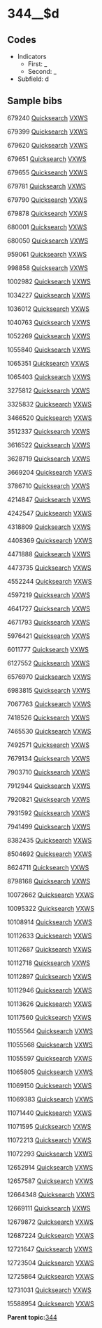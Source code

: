 # 344\_\_$d

## Codes

-   Indicators
    -   First: \_
    -   Second: \_
-   Subfield: d

## Sample bibs

679240 [Quicksearch](https://search.library.yale.edu/catalog/679240) [VXWS](http://prodorbis.library.yale.edu:7014/vxws/GetHoldingsService?bibId=679240)

679399 [Quicksearch](https://search.library.yale.edu/catalog/679399) [VXWS](http://prodorbis.library.yale.edu:7014/vxws/GetHoldingsService?bibId=679399)

679620 [Quicksearch](https://search.library.yale.edu/catalog/679620) [VXWS](http://prodorbis.library.yale.edu:7014/vxws/GetHoldingsService?bibId=679620)

679651 [Quicksearch](https://search.library.yale.edu/catalog/679651) [VXWS](http://prodorbis.library.yale.edu:7014/vxws/GetHoldingsService?bibId=679651)

679655 [Quicksearch](https://search.library.yale.edu/catalog/679655) [VXWS](http://prodorbis.library.yale.edu:7014/vxws/GetHoldingsService?bibId=679655)

679781 [Quicksearch](https://search.library.yale.edu/catalog/679781) [VXWS](http://prodorbis.library.yale.edu:7014/vxws/GetHoldingsService?bibId=679781)

679790 [Quicksearch](https://search.library.yale.edu/catalog/679790) [VXWS](http://prodorbis.library.yale.edu:7014/vxws/GetHoldingsService?bibId=679790)

679878 [Quicksearch](https://search.library.yale.edu/catalog/679878) [VXWS](http://prodorbis.library.yale.edu:7014/vxws/GetHoldingsService?bibId=679878)

680001 [Quicksearch](https://search.library.yale.edu/catalog/680001) [VXWS](http://prodorbis.library.yale.edu:7014/vxws/GetHoldingsService?bibId=680001)

680050 [Quicksearch](https://search.library.yale.edu/catalog/680050) [VXWS](http://prodorbis.library.yale.edu:7014/vxws/GetHoldingsService?bibId=680050)

959061 [Quicksearch](https://search.library.yale.edu/catalog/959061) [VXWS](http://prodorbis.library.yale.edu:7014/vxws/GetHoldingsService?bibId=959061)

998858 [Quicksearch](https://search.library.yale.edu/catalog/998858) [VXWS](http://prodorbis.library.yale.edu:7014/vxws/GetHoldingsService?bibId=998858)

1002982 [Quicksearch](https://search.library.yale.edu/catalog/1002982) [VXWS](http://prodorbis.library.yale.edu:7014/vxws/GetHoldingsService?bibId=1002982)

1034227 [Quicksearch](https://search.library.yale.edu/catalog/1034227) [VXWS](http://prodorbis.library.yale.edu:7014/vxws/GetHoldingsService?bibId=1034227)

1036012 [Quicksearch](https://search.library.yale.edu/catalog/1036012) [VXWS](http://prodorbis.library.yale.edu:7014/vxws/GetHoldingsService?bibId=1036012)

1040763 [Quicksearch](https://search.library.yale.edu/catalog/1040763) [VXWS](http://prodorbis.library.yale.edu:7014/vxws/GetHoldingsService?bibId=1040763)

1052269 [Quicksearch](https://search.library.yale.edu/catalog/1052269) [VXWS](http://prodorbis.library.yale.edu:7014/vxws/GetHoldingsService?bibId=1052269)

1055840 [Quicksearch](https://search.library.yale.edu/catalog/1055840) [VXWS](http://prodorbis.library.yale.edu:7014/vxws/GetHoldingsService?bibId=1055840)

1065351 [Quicksearch](https://search.library.yale.edu/catalog/1065351) [VXWS](http://prodorbis.library.yale.edu:7014/vxws/GetHoldingsService?bibId=1065351)

1065403 [Quicksearch](https://search.library.yale.edu/catalog/1065403) [VXWS](http://prodorbis.library.yale.edu:7014/vxws/GetHoldingsService?bibId=1065403)

3275812 [Quicksearch](https://search.library.yale.edu/catalog/3275812) [VXWS](http://prodorbis.library.yale.edu:7014/vxws/GetHoldingsService?bibId=3275812)

3325832 [Quicksearch](https://search.library.yale.edu/catalog/3325832) [VXWS](http://prodorbis.library.yale.edu:7014/vxws/GetHoldingsService?bibId=3325832)

3466520 [Quicksearch](https://search.library.yale.edu/catalog/3466520) [VXWS](http://prodorbis.library.yale.edu:7014/vxws/GetHoldingsService?bibId=3466520)

3512337 [Quicksearch](https://search.library.yale.edu/catalog/3512337) [VXWS](http://prodorbis.library.yale.edu:7014/vxws/GetHoldingsService?bibId=3512337)

3616522 [Quicksearch](https://search.library.yale.edu/catalog/3616522) [VXWS](http://prodorbis.library.yale.edu:7014/vxws/GetHoldingsService?bibId=3616522)

3628719 [Quicksearch](https://search.library.yale.edu/catalog/3628719) [VXWS](http://prodorbis.library.yale.edu:7014/vxws/GetHoldingsService?bibId=3628719)

3669204 [Quicksearch](https://search.library.yale.edu/catalog/3669204) [VXWS](http://prodorbis.library.yale.edu:7014/vxws/GetHoldingsService?bibId=3669204)

3786710 [Quicksearch](https://search.library.yale.edu/catalog/3786710) [VXWS](http://prodorbis.library.yale.edu:7014/vxws/GetHoldingsService?bibId=3786710)

4214847 [Quicksearch](https://search.library.yale.edu/catalog/4214847) [VXWS](http://prodorbis.library.yale.edu:7014/vxws/GetHoldingsService?bibId=4214847)

4242547 [Quicksearch](https://search.library.yale.edu/catalog/4242547) [VXWS](http://prodorbis.library.yale.edu:7014/vxws/GetHoldingsService?bibId=4242547)

4318809 [Quicksearch](https://search.library.yale.edu/catalog/4318809) [VXWS](http://prodorbis.library.yale.edu:7014/vxws/GetHoldingsService?bibId=4318809)

4408369 [Quicksearch](https://search.library.yale.edu/catalog/4408369) [VXWS](http://prodorbis.library.yale.edu:7014/vxws/GetHoldingsService?bibId=4408369)

4471888 [Quicksearch](https://search.library.yale.edu/catalog/4471888) [VXWS](http://prodorbis.library.yale.edu:7014/vxws/GetHoldingsService?bibId=4471888)

4473735 [Quicksearch](https://search.library.yale.edu/catalog/4473735) [VXWS](http://prodorbis.library.yale.edu:7014/vxws/GetHoldingsService?bibId=4473735)

4552244 [Quicksearch](https://search.library.yale.edu/catalog/4552244) [VXWS](http://prodorbis.library.yale.edu:7014/vxws/GetHoldingsService?bibId=4552244)

4597219 [Quicksearch](https://search.library.yale.edu/catalog/4597219) [VXWS](http://prodorbis.library.yale.edu:7014/vxws/GetHoldingsService?bibId=4597219)

4641727 [Quicksearch](https://search.library.yale.edu/catalog/4641727) [VXWS](http://prodorbis.library.yale.edu:7014/vxws/GetHoldingsService?bibId=4641727)

4671793 [Quicksearch](https://search.library.yale.edu/catalog/4671793) [VXWS](http://prodorbis.library.yale.edu:7014/vxws/GetHoldingsService?bibId=4671793)

5976421 [Quicksearch](https://search.library.yale.edu/catalog/5976421) [VXWS](http://prodorbis.library.yale.edu:7014/vxws/GetHoldingsService?bibId=5976421)

6011777 [Quicksearch](https://search.library.yale.edu/catalog/6011777) [VXWS](http://prodorbis.library.yale.edu:7014/vxws/GetHoldingsService?bibId=6011777)

6127552 [Quicksearch](https://search.library.yale.edu/catalog/6127552) [VXWS](http://prodorbis.library.yale.edu:7014/vxws/GetHoldingsService?bibId=6127552)

6576970 [Quicksearch](https://search.library.yale.edu/catalog/6576970) [VXWS](http://prodorbis.library.yale.edu:7014/vxws/GetHoldingsService?bibId=6576970)

6983815 [Quicksearch](https://search.library.yale.edu/catalog/6983815) [VXWS](http://prodorbis.library.yale.edu:7014/vxws/GetHoldingsService?bibId=6983815)

7067763 [Quicksearch](https://search.library.yale.edu/catalog/7067763) [VXWS](http://prodorbis.library.yale.edu:7014/vxws/GetHoldingsService?bibId=7067763)

7418526 [Quicksearch](https://search.library.yale.edu/catalog/7418526) [VXWS](http://prodorbis.library.yale.edu:7014/vxws/GetHoldingsService?bibId=7418526)

7465530 [Quicksearch](https://search.library.yale.edu/catalog/7465530) [VXWS](http://prodorbis.library.yale.edu:7014/vxws/GetHoldingsService?bibId=7465530)

7492571 [Quicksearch](https://search.library.yale.edu/catalog/7492571) [VXWS](http://prodorbis.library.yale.edu:7014/vxws/GetHoldingsService?bibId=7492571)

7679134 [Quicksearch](https://search.library.yale.edu/catalog/7679134) [VXWS](http://prodorbis.library.yale.edu:7014/vxws/GetHoldingsService?bibId=7679134)

7903710 [Quicksearch](https://search.library.yale.edu/catalog/7903710) [VXWS](http://prodorbis.library.yale.edu:7014/vxws/GetHoldingsService?bibId=7903710)

7912944 [Quicksearch](https://search.library.yale.edu/catalog/7912944) [VXWS](http://prodorbis.library.yale.edu:7014/vxws/GetHoldingsService?bibId=7912944)

7920821 [Quicksearch](https://search.library.yale.edu/catalog/7920821) [VXWS](http://prodorbis.library.yale.edu:7014/vxws/GetHoldingsService?bibId=7920821)

7931592 [Quicksearch](https://search.library.yale.edu/catalog/7931592) [VXWS](http://prodorbis.library.yale.edu:7014/vxws/GetHoldingsService?bibId=7931592)

7941499 [Quicksearch](https://search.library.yale.edu/catalog/7941499) [VXWS](http://prodorbis.library.yale.edu:7014/vxws/GetHoldingsService?bibId=7941499)

8382435 [Quicksearch](https://search.library.yale.edu/catalog/8382435) [VXWS](http://prodorbis.library.yale.edu:7014/vxws/GetHoldingsService?bibId=8382435)

8504692 [Quicksearch](https://search.library.yale.edu/catalog/8504692) [VXWS](http://prodorbis.library.yale.edu:7014/vxws/GetHoldingsService?bibId=8504692)

8624711 [Quicksearch](https://search.library.yale.edu/catalog/8624711) [VXWS](http://prodorbis.library.yale.edu:7014/vxws/GetHoldingsService?bibId=8624711)

8798168 [Quicksearch](https://search.library.yale.edu/catalog/8798168) [VXWS](http://prodorbis.library.yale.edu:7014/vxws/GetHoldingsService?bibId=8798168)

10072662 [Quicksearch](https://search.library.yale.edu/catalog/10072662) [VXWS](http://prodorbis.library.yale.edu:7014/vxws/GetHoldingsService?bibId=10072662)

10095322 [Quicksearch](https://search.library.yale.edu/catalog/10095322) [VXWS](http://prodorbis.library.yale.edu:7014/vxws/GetHoldingsService?bibId=10095322)

10108914 [Quicksearch](https://search.library.yale.edu/catalog/10108914) [VXWS](http://prodorbis.library.yale.edu:7014/vxws/GetHoldingsService?bibId=10108914)

10112633 [Quicksearch](https://search.library.yale.edu/catalog/10112633) [VXWS](http://prodorbis.library.yale.edu:7014/vxws/GetHoldingsService?bibId=10112633)

10112687 [Quicksearch](https://search.library.yale.edu/catalog/10112687) [VXWS](http://prodorbis.library.yale.edu:7014/vxws/GetHoldingsService?bibId=10112687)

10112718 [Quicksearch](https://search.library.yale.edu/catalog/10112718) [VXWS](http://prodorbis.library.yale.edu:7014/vxws/GetHoldingsService?bibId=10112718)

10112897 [Quicksearch](https://search.library.yale.edu/catalog/10112897) [VXWS](http://prodorbis.library.yale.edu:7014/vxws/GetHoldingsService?bibId=10112897)

10112946 [Quicksearch](https://search.library.yale.edu/catalog/10112946) [VXWS](http://prodorbis.library.yale.edu:7014/vxws/GetHoldingsService?bibId=10112946)

10113626 [Quicksearch](https://search.library.yale.edu/catalog/10113626) [VXWS](http://prodorbis.library.yale.edu:7014/vxws/GetHoldingsService?bibId=10113626)

10117560 [Quicksearch](https://search.library.yale.edu/catalog/10117560) [VXWS](http://prodorbis.library.yale.edu:7014/vxws/GetHoldingsService?bibId=10117560)

11055564 [Quicksearch](https://search.library.yale.edu/catalog/11055564) [VXWS](http://prodorbis.library.yale.edu:7014/vxws/GetHoldingsService?bibId=11055564)

11055568 [Quicksearch](https://search.library.yale.edu/catalog/11055568) [VXWS](http://prodorbis.library.yale.edu:7014/vxws/GetHoldingsService?bibId=11055568)

11055597 [Quicksearch](https://search.library.yale.edu/catalog/11055597) [VXWS](http://prodorbis.library.yale.edu:7014/vxws/GetHoldingsService?bibId=11055597)

11065805 [Quicksearch](https://search.library.yale.edu/catalog/11065805) [VXWS](http://prodorbis.library.yale.edu:7014/vxws/GetHoldingsService?bibId=11065805)

11069150 [Quicksearch](https://search.library.yale.edu/catalog/11069150) [VXWS](http://prodorbis.library.yale.edu:7014/vxws/GetHoldingsService?bibId=11069150)

11069383 [Quicksearch](https://search.library.yale.edu/catalog/11069383) [VXWS](http://prodorbis.library.yale.edu:7014/vxws/GetHoldingsService?bibId=11069383)

11071440 [Quicksearch](https://search.library.yale.edu/catalog/11071440) [VXWS](http://prodorbis.library.yale.edu:7014/vxws/GetHoldingsService?bibId=11071440)

11071595 [Quicksearch](https://search.library.yale.edu/catalog/11071595) [VXWS](http://prodorbis.library.yale.edu:7014/vxws/GetHoldingsService?bibId=11071595)

11072213 [Quicksearch](https://search.library.yale.edu/catalog/11072213) [VXWS](http://prodorbis.library.yale.edu:7014/vxws/GetHoldingsService?bibId=11072213)

11072293 [Quicksearch](https://search.library.yale.edu/catalog/11072293) [VXWS](http://prodorbis.library.yale.edu:7014/vxws/GetHoldingsService?bibId=11072293)

12652914 [Quicksearch](https://search.library.yale.edu/catalog/12652914) [VXWS](http://prodorbis.library.yale.edu:7014/vxws/GetHoldingsService?bibId=12652914)

12657587 [Quicksearch](https://search.library.yale.edu/catalog/12657587) [VXWS](http://prodorbis.library.yale.edu:7014/vxws/GetHoldingsService?bibId=12657587)

12664348 [Quicksearch](https://search.library.yale.edu/catalog/12664348) [VXWS](http://prodorbis.library.yale.edu:7014/vxws/GetHoldingsService?bibId=12664348)

12669111 [Quicksearch](https://search.library.yale.edu/catalog/12669111) [VXWS](http://prodorbis.library.yale.edu:7014/vxws/GetHoldingsService?bibId=12669111)

12679872 [Quicksearch](https://search.library.yale.edu/catalog/12679872) [VXWS](http://prodorbis.library.yale.edu:7014/vxws/GetHoldingsService?bibId=12679872)

12687224 [Quicksearch](https://search.library.yale.edu/catalog/12687224) [VXWS](http://prodorbis.library.yale.edu:7014/vxws/GetHoldingsService?bibId=12687224)

12721647 [Quicksearch](https://search.library.yale.edu/catalog/12721647) [VXWS](http://prodorbis.library.yale.edu:7014/vxws/GetHoldingsService?bibId=12721647)

12723504 [Quicksearch](https://search.library.yale.edu/catalog/12723504) [VXWS](http://prodorbis.library.yale.edu:7014/vxws/GetHoldingsService?bibId=12723504)

12725864 [Quicksearch](https://search.library.yale.edu/catalog/12725864) [VXWS](http://prodorbis.library.yale.edu:7014/vxws/GetHoldingsService?bibId=12725864)

12731031 [Quicksearch](https://search.library.yale.edu/catalog/12731031) [VXWS](http://prodorbis.library.yale.edu:7014/vxws/GetHoldingsService?bibId=12731031)

15588954 [Quicksearch](https://search.library.yale.edu/catalog/15588954) [VXWS](http://prodorbis.library.yale.edu:7014/vxws/GetHoldingsService?bibId=15588954)

**Parent topic:**[344](../../tags/344/344.md)

